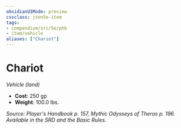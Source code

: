 ```yaml
---
obsidianUIMode: preview
cssclass: json5e-item
tags:
- compendium/src/5e/phb
- item/vehicle
aliases: ["Chariot"]
---
```

# Chariot
*Vehicle (land)*  

- **Cost**: 250 gp
- **Weight**: 100.0 lbs.

*Source: Player's Handbook p. 157, Mythic Odysseys of Theros p. 196. Available in the SRD and the Basic Rules.*